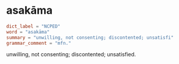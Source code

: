 # asakāma

``` toml
dict_label = "NCPED"
word = "asakāma"
summary = "unwilling, not consenting; discontented; unsatisfi"
grammar_comment = "mfn."
```

unwilling, not consenting; discontented; unsatisfied.

